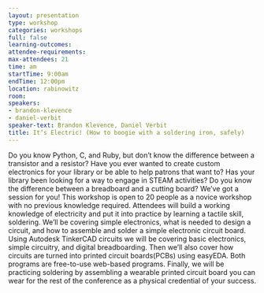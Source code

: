 ```yaml
---
layout: presentation
type: workshop
categories: workshops
full: false
learning-outcomes: 
attendee-requirements: 
max-attendees: 21
time: am
startTime: 9:00am
endTime: 12:00pm
location: rabinowitz
room: 
speakers:
- brandon-klevence
- daniel-verbit
speaker-text: Brandon Klevence, Daniel Verbit
title: It’s Electric! (How to boogie with a soldering iron, safely)
---
```

Do you know Python, C, and Ruby, but don’t know the difference between a transistor and a resistor? Have you ever wanted to create custom electronics for your library or be able to help patrons that want to? Has your library been looking for a way to engage in STEAM activities? Do you know the difference between a breadboard and a cutting board? We’ve got a session for you!   This workshop is open to 20 people as a novice workshop with no previous knowledge required.   Attendees will build a working knowledge of electricity and put it into practice by learning a tactile skill, soldering. We’ll be covering simple electronics, what is needed to design a circuit, and how to assemble and solder a simple electronic circuit board. Using Autodesk TinkerCAD circuits we will be covering basic electronics, simple circuitry, and digital breadboarding. Then we’ll also cover how circuits are turned into printed circuit boards(PCBs) using easyEDA. Both programs are free-to-use web-based programs.   Finally, we will be practicing soldering by assembling a wearable printed circuit board you can wear for the rest of the conference as a physical credential of your success. 
